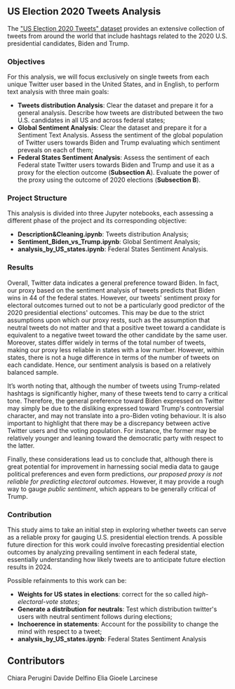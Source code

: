 ## US Election 2020 Tweets Analysis

The ["US Election 2020 Tweets" dataset](https://www.kaggle.com/datasets/manchunhui/us-election-2020-tweets/data) provides an extensive collection of tweets from around the world that include hashtags related to the 2020 U.S. presidential candidates, Biden and Trump.

### Objectives
For this analysis, we will focus exclusively on single tweets from each unique Twitter user based in the United States, and in English, to perform text analysis with three main goals:

- **Tweets distribution Analysis**: Clear the dataset and prepare it for a general analysis. Describe how tweets are distributed between the two U.S. candidates in all US and across federal states;
- **Global Sentiment Analysis**: Clear the dataset and prepare it for a Sentiment Text Analysis. Assess the sentiment of the global population of Twitter users towards Biden and Trump evaluating which sentiment preveals on each of them;
- **Federal States Sentiment Analysis**: Assess the sentiment of each Federal state Twitter users towards Biden and Trump and use it as a proxy for the election outcome (**Subsection A**). Evaluate the power of the proxy using the outcome of 2020 elections (**Subsection B**). 

### Project Structure
This analysis is divided into three Jupyter notebooks, each assessing a different phase of the project and its corresponding objective:

- **Description&Cleaning.ipynb**: Tweets distribution Analysis;
- **Sentiment_Biden_vs_Trump.ipynb**: Global Sentiment Analysis;
- **analysis_by_US_states.ipynb**: Federal States Sentiment Analysis.

### Results 
Overall, Twitter data indicates a general preference toward Biden. In fact, our proxy based on the sentiment analysis of tweets predicts that Biden wins in 44 of the federal states.  However, our tweets' sentiment proxy for electoral outcomes turned out to not be a particularly good predictor of the 2020 presidential elections' outcomes. This may be due to the strict assumptions upon which our proxy rests, such as the assumption that neutral tweets do not matter and that a positive tweet toward a candidate is equivalent to a negative tweet toward the other candidate by the same user. Moreover, states differ widely in terms of the total number of tweets, making our proxy less reliable in states with a low number. However, within states, there is not a huge difference in terms of the number of tweets on each candidate. Hence, our sentiment analysis is based on a relatively balanced sample.

It’s worth noting that, although the number of tweets using Trump-related hashtags is significantly higher, many of these tweets tend to carry a critical tone. Therefore, the general preference toward Biden expressed on Twitter may simply be due to the disliking expressed toward Trump's controversial character, and may not translate into a pro-Biden voting behaviour.
It is also important to highlight that there may be a discrepancy between active Twitter users and the voting population. For instance, the former may be relatively younger and leaning toward the democratic party with respect to the latter. 
 
Finally, these considerations lead us to conclude that, although there is great potential for improvement in harnessing social media data to gauge political preferences and even form predictions, *our proposed proxy is not reliable for predicting electoral outcomes*. However, it may provide a rough way to gauge *public sentiment*, which appears to be generally critical of Trump.


### Contribution
This study aims to take an initial step in exploring whether tweets can serve as a reliable proxy for gauging U.S. presidential election trends. A possible future direction for this work could involve forecasting presidential election outcomes by analyzing prevailing sentiment in each federal state, essentially understanding how likely tweets are to anticipate future election results in 2024.

Possible refainments to this work can be:
- **Weights for US states in elections**: correct for the so called *high-electoral-vote states*;
- **Generate a distribution for neutrals**: Test which distribution twitter's users with neutral sentiment follows during elections;
- **Inchoerence in statements**: Account for the possibility to change the mind with respect to a tweet;
- **analysis_by_US_states.ipynb**: Federal States Sentiment Analysis

## Contributors
Chiara Perugini
Davide Delfino 
Elia Gioele Larcinese 